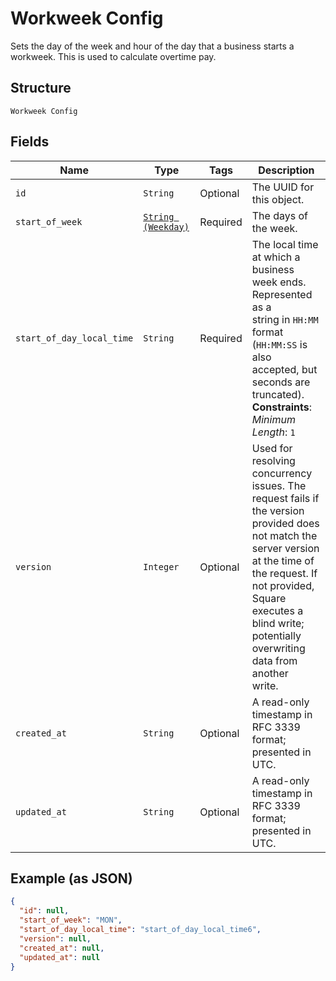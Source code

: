 
# Workweek Config

Sets the day of the week and hour of the day that a business starts a
workweek. This is used to calculate overtime pay.

## Structure

`Workweek Config`

## Fields

| Name | Type | Tags | Description |
|  --- | --- | --- | --- |
| `id` | `String` | Optional | The UUID for this object. |
| `start_of_week` | [`String (Weekday)`](../../doc/models/weekday.md) | Required | The days of the week. |
| `start_of_day_local_time` | `String` | Required | The local time at which a business week ends. Represented as a<br>string in `HH:MM` format (`HH:MM:SS` is also accepted, but seconds are<br>truncated).<br>**Constraints**: *Minimum Length*: `1` |
| `version` | `Integer` | Optional | Used for resolving concurrency issues. The request fails if the version<br>provided does not match the server version at the time of the request. If not provided,<br>Square executes a blind write; potentially overwriting data from another<br>write. |
| `created_at` | `String` | Optional | A read-only timestamp in RFC 3339 format; presented in UTC. |
| `updated_at` | `String` | Optional | A read-only timestamp in RFC 3339 format; presented in UTC. |

## Example (as JSON)

```json
{
  "id": null,
  "start_of_week": "MON",
  "start_of_day_local_time": "start_of_day_local_time6",
  "version": null,
  "created_at": null,
  "updated_at": null
}
```


